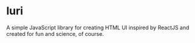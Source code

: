 # luri

A simple JavaScript library for creating HTML UI inspired by ReactJS and created for fun and science, of course.
